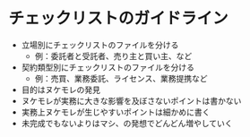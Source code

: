 # チェックリストのガイドライン
- 立場別にチェックリストのファイルを分ける
  - 例：委託者と受託者、売り主と買い主、など
- 契約類型別にチェックリストのファイルを分ける
  - 例：売買、業務委託、ライセンス、業務提携など
- 目的はヌケモレの発見
- ヌケモレが実務に大きな影響を及ぼさないポイントは書かない
- 実務上ヌケモレが生じやすいポイントは細かめに書く
- 未完成でもないよりはマシ、の発想でどんどん増やしていく
